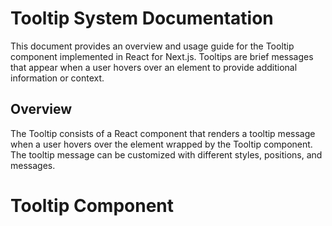 # Tooltip System Documentation

This document provides an overview and usage guide for the Tooltip component implemented in React for Next.js. Tooltips are brief messages that appear when a user hovers over an element to provide additional information or context.

## Overview

The Tooltip consists of a React component that renders a tooltip message when a user hovers over the element wrapped by the Tooltip component. The tooltip message can be customized with different styles, positions, and messages.

# Tooltip Component

